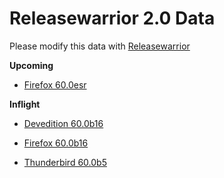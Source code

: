 

Releasewarrior 2.0 Data
=======================

Please modify this data with [Releasewarrior](https://github.com/mozilla-releng/releasewarrior-2.0)

**Upcoming**

* [Firefox 60.0esr](/upcoming/firefox/firefox-esr-60.0esr.md)

**Inflight**

* [Devedition 60.0b16](/inflight/devedition/devedition-devedition-60.0b16.md)

* [Firefox 60.0b16](/inflight/firefox/firefox-beta-60.0b16.md)

* [Thunderbird 60.0b5](/inflight/thunderbird/thunderbird-beta-60.0b5.md)

